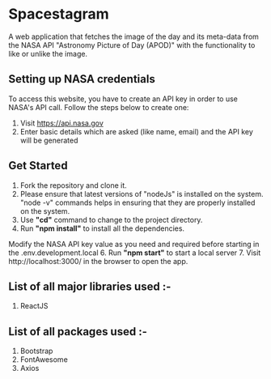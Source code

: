# Spacestagram 

A web application that fetches the image of the day and its meta-data from the NASA API "Astronomy Picture of Day (APOD)" with the functionality to like or unlike the image.

## Setting up NASA credentials

To access this website, you have to create an API key in order to use NASA's API call. Follow the steps below to create one:

1. Visit https://api.nasa.gov
2. Enter basic details which are asked (like name, email) and the API key will be generated

## Get Started

1. Fork the repository and clone it.
2. Please ensure that latest versions of "nodeJs" is installed on the system. "node -v" commands helps in ensuring that they are properly installed on the system.
3. Use **"cd"** command to change to the project directory.
4. Run **"npm install"** to install all the dependencies.

Modify the NASA API key value as you need and required before starting in the .env.development.local
6. Run **"npm start"** to start a local server
7. Visit http://localhost:3000/ in the browser to open the app.

## List of all major libraries used :-

1. ReactJS

## List of all packages used :-
1. Bootstrap
2. FontAwesome
3. Axios
